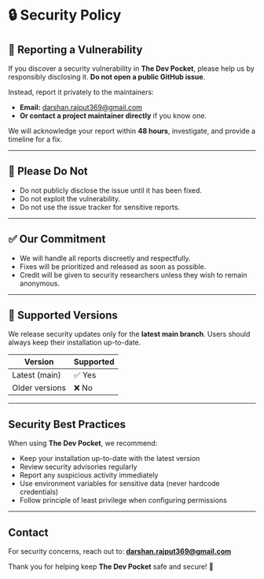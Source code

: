 # 🔒 Security Policy

## 📢 Reporting a Vulnerability

If you discover a security vulnerability in **The Dev Pocket**, please help us by responsibly disclosing it. **Do not open a public GitHub issue**.

Instead, report it privately to the maintainers:

- **Email:** [darshan.rajput369@gmail.com](mailto:darshan.rajput369@gmail.com)
- **Or contact a project maintainer directly** if you know one.

We will acknowledge your report within **48 hours**, investigate, and provide a timeline for a fix.

---

## 🚫 Please Do Not

- Do not publicly disclose the issue until it has been fixed.
- Do not exploit the vulnerability.
- Do not use the issue tracker for sensitive reports.

---

## ✅ Our Commitment

- We will handle all reports discreetly and respectfully.
- Fixes will be prioritized and released as soon as possible.
- Credit will be given to security researchers unless they wish to remain anonymous.

---

## 🔐 Supported Versions

We release security updates only for the **latest main branch**. Users should always keep their installation up-to-date.

| Version | Supported |
|---------|-----------|
| Latest (main) | ✅ Yes |
| Older versions | ❌ No |

---

## Security Best Practices

When using **The Dev Pocket**, we recommend:

- Keep your installation up-to-date with the latest version
- Review security advisories regularly
- Report any suspicious activity immediately
- Use environment variables for sensitive data (never hardcode credentials)
- Follow principle of least privilege when configuring permissions

---

## Contact

For security concerns, reach out to: **darshan.rajput369@gmail.com**

Thank you for helping keep **The Dev Pocket** safe and secure! 🙏
